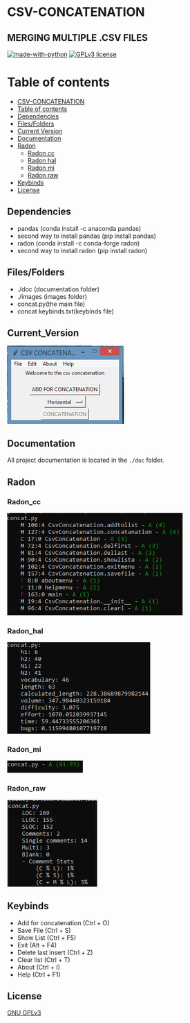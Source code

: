 # CSV-CONCATENATION
## MERGING MULTIPLE .CSV FILES

[![made-with-python](https://img.shields.io/badge/Made%20with-Python-1f425f.svg)](https://www.python.org/) [![GPLv3 license](https://img.shields.io/badge/License-GPLv3-blue.svg)](http://perso.crans.org/besson/LICENSE.html)

# Table of contents

<!--ts-->
  * [CSV-CONCATENATION](#CSV-CONCATENATION)
  * [Table of contents](#Table_of_contents)
  * [Dependencies](#Dependencies)
  * [Files/Folders](#Files/Folders)
  * [Current Version](#Current_Version)
  * [Documentation](#Documentation)
  * [Radon](#Radon)
    * [Radon cc](#Radon_cc)
    * [Radon hal](#Radon_hal)
    * [Radon mi](#Radon_mi)
    * [Radon raw](#Radon_raw)
  * [Keybinds](#Keybinds)
  * [License](#License)
<!--ts-->


## Dependencies

<ul>
  <li> pandas (conda install -c anaconda pandas) </li>
  <li> second way to install pandas (pip install pandas) </li>
  <li> radon (conda install -c conda-forge radon) </li>
  <li> second way to install radon (pip install radon) </li>
</ul>

## Files/Folders

<ul>
 <li> ./doc (documentation folder) </li>
 <li> ./images (images folder) </li>
 <li> concat.py(the main file) </li>
 <li> concat keybinds.txt(keybinds file) </li>
</ul>

## Current_Version

<p><img src ="images/csv concat.png" title = "Csv File Concatenation Version"/> </p>


## Documentation

All project documentation is located in the `./doc`  folder.

## Radon

### Radon_cc

<p><img src = "images/csv concat radon cc.png" title = "Csv file concatenation radon cc"/> </p>

### Radon_hal

<p><img src = "images/csv concat radon hal.png" title = "Csv file concatenation radon hal"/> </p>

### Radon_mi

<p><img src = "images/csv concat radon mi.png" title = "Csv file concatenation radon mi"/> </p>

### Radon_raw

<p><img src = "images/csv concat radon raw.png" title = "Csv file concatenation radon raw"/> </p>

## Keybinds

<ul>
 <li> Add for concatenation (Ctrl + O) </li>
 <li> Save File (Ctrl + S) </li>
 <li> Show List (Ctrl + F5) </li>
 <li> Exit (Alt + F4) </li>
 <li> Delete last insert (Ctrl + Z) </li>
 <li> Clear list (Ctrl + T) </li>
 <li> About (Ctrl + I) </li>
 <li> Help (Ctrl + F1) </li>
</ul>



## License
[GNU GPLv3](https://choosealicense.com/licenses/gpl-3.0/)
